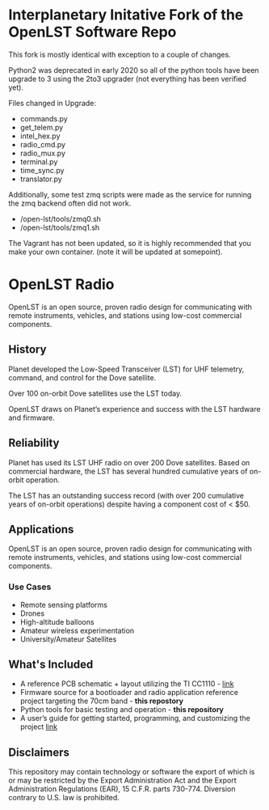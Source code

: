# Interplanetary Initative Fork of the OpenLST Software Repo
 This fork is mostly identical with exception to a couple of changes.
 
 Python2 was deprecated in early 2020 so all of the python tools have been upgrade to 3 using the 2to3 upgrader (not everything has been verified yet).
 
 Files changed in Upgrade:
 - commands.py
 - get_telem.py
 - intel_hex.py
 - radio_cmd.py
 - radio_mux.py
 - terminal.py
 - time_sync.py
 - translator.py

Additionally, some test zmq scripts were made as the service for running the zmq backend often did not work.
 - /open-lst/tools/zmq0.sh
 - /open-lst/tools/zmq1.sh

 The Vagrant has not been updated, so it is highly recommended that you make your own container. (note it will be updated at somepoint).

# OpenLST Radio

OpenLST is an open source, proven radio design for communicating with remote
instruments, vehicles, and stations using low-cost commercial components.

## History

Planet developed the Low-Speed Transceiver (LST) for UHF telemetry, command,
and control for the Dove satellite.

Over 100 on-orbit Dove satellites use the LST today.

OpenLST draws on Planet’s experience and success with the LST hardware and
firmware.

## Reliability

Planet has used its LST UHF radio on over 200 Dove satellites. Based on
commercial hardware, the LST has several hundred cumulative years of on-orbit
operation.

The LST has an outstanding success record (with over 200 cumulative years of
on-orbit operations) despite having a component cost of < $50.

## Applications

OpenLST is an open source, proven radio design for communicating with remote
instruments, vehicles, and stations using low-cost commercial components.

### Use Cases
 * Remote sensing platforms
 * Drones
 * High-altitude balloons
 * Amateur wireless experimentation
 * University/Amateur Satellites

## What's Included

 * A reference PCB schematic + layout utilizing the TI CC1110 -
   [link](https://www.planet.com/open/openlst-hw.git)
 * Firmware source for a bootloader and radio application reference project
   targeting the 70cm band - **this repostory**
 * Python tools for basic testing and operation - **this repository**
 * A user’s guide for getting started, programming, and customizing the project
   [link](./open-lst/USERS_GUIDE.md)

## Disclaimers

This repository may contain technology or software the export of which is or may
be restricted by the Export Administration Act and the Export Administration
Regulations (EAR), 15 C.F.R. parts 730-774. Diversion contrary to U.S. law is
prohibited.
